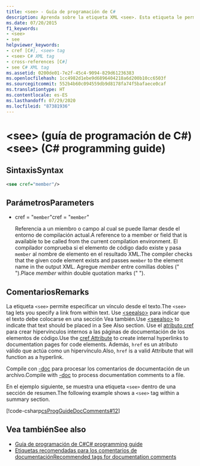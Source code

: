 ```yaml
---
title: <see> - Guía de programación de C#
description: Aprenda sobre la etiqueta XML <see>. Esta etiqueta le permite especificar un vínculo desde dentro del texto, por ejemplo, mediante un atributo cref.
ms.date: 07/20/2015
f1_keywords:
- <see>
- see
helpviewer_keywords:
- cref [C#], <see> tag
- <see> C# XML tag
- cross-references [C#]
- see C# XML tag
ms.assetid: 0200de01-7e2f-45c4-9094-829d61236383
ms.openlocfilehash: 1cc4982d1ebe9d6896404218a6d200b10cc6503f
ms.sourcegitcommit: 552b4b60c094559db9d8178fa74f5bafaece0caf
ms.translationtype: HT
ms.contentlocale: es-ES
ms.lasthandoff: 07/29/2020
ms.locfileid: "87381936"
---
```

# <a name="see-c-programming-guide"></a><span data-ttu-id="1a2ea-104">\<see> (guía de programación de C#)</span><span class="sxs-lookup"><span data-stu-id="1a2ea-104">\<see> (C# programming guide)</span></span>

## <a name="syntax"></a><span data-ttu-id="1a2ea-105">Sintaxis</span><span class="sxs-lookup"><span data-stu-id="1a2ea-105">Syntax</span></span>

```xml
<see cref="member"/>
```

## <a name="parameters"></a><span data-ttu-id="1a2ea-106">Parámetros</span><span class="sxs-lookup"><span data-stu-id="1a2ea-106">Parameters</span></span>

- <span data-ttu-id="1a2ea-107">cref = "`member`"</span><span class="sxs-lookup"><span data-stu-id="1a2ea-107">cref = "`member`"</span></span>

  <span data-ttu-id="1a2ea-108">Referencia a un miembro o campo al cual se puede llamar desde el entorno de compilación actual.</span><span class="sxs-lookup"><span data-stu-id="1a2ea-108">A reference to a member or field that is available to be called from the current compilation environment.</span></span> <span data-ttu-id="1a2ea-109">El compilador comprueba si el elemento de código dado existe y pasa `member` al nombre de elemento en el resultado XML.</span><span class="sxs-lookup"><span data-stu-id="1a2ea-109">The compiler checks that the given code element exists and passes `member` to the element name in the output XML.</span></span> <span data-ttu-id="1a2ea-110">Agregue *member* entre comillas dobles (" ").</span><span class="sxs-lookup"><span data-stu-id="1a2ea-110">Place *member* within double quotation marks (" ").</span></span>

## <a name="remarks"></a><span data-ttu-id="1a2ea-111">Comentarios</span><span class="sxs-lookup"><span data-stu-id="1a2ea-111">Remarks</span></span>

<span data-ttu-id="1a2ea-112">La etiqueta `<see>` permite especificar un vínculo desde el texto.</span><span class="sxs-lookup"><span data-stu-id="1a2ea-112">The `<see>` tag lets you specify a link from within text.</span></span> <span data-ttu-id="1a2ea-113">Use [\<seealso>](./seealso.md) para indicar que el texto debe colocarse en una sección Vea también.</span><span class="sxs-lookup"><span data-stu-id="1a2ea-113">Use [\<seealso>](./seealso.md) to indicate that text should be placed in a See Also section.</span></span> <span data-ttu-id="1a2ea-114">Use el [atributo cref](./cref-attribute.md) para crear hipervínculos internos a las páginas de documentación de los elementos de código.</span><span class="sxs-lookup"><span data-stu-id="1a2ea-114">Use the [cref Attribute](./cref-attribute.md) to create internal hyperlinks to documentation pages for code elements.</span></span> <span data-ttu-id="1a2ea-115">Además, ``href`` es un atributo válido que actúa como un hipervínculo.</span><span class="sxs-lookup"><span data-stu-id="1a2ea-115">Also, ``href`` is a valid Attribute that will function as a hyperlink.</span></span>

<span data-ttu-id="1a2ea-116">Compile con [-doc](../../language-reference/compiler-options/doc-compiler-option.md) para procesar los comentarios de documentación de un archivo.</span><span class="sxs-lookup"><span data-stu-id="1a2ea-116">Compile with [-doc](../../language-reference/compiler-options/doc-compiler-option.md) to process documentation comments to a file.</span></span>

<span data-ttu-id="1a2ea-117">En el ejemplo siguiente, se muestra una etiqueta `<see>` dentro de una sección de resumen.</span><span class="sxs-lookup"><span data-stu-id="1a2ea-117">The following example shows a `<see>` tag within a summary section.</span></span>

[!code-csharp[csProgGuideDocComments#12](~/samples/snippets/csharp/VS_Snippets_VBCSharp/csProgGuideDocComments/CS/DocComments.cs#12)]

## <a name="see-also"></a><span data-ttu-id="1a2ea-118">Vea también</span><span class="sxs-lookup"><span data-stu-id="1a2ea-118">See also</span></span>

- [<span data-ttu-id="1a2ea-119">Guía de programación de C#</span><span class="sxs-lookup"><span data-stu-id="1a2ea-119">C# programming guide</span></span>](../index.md)
- [<span data-ttu-id="1a2ea-120">Etiquetas recomendadas para los comentarios de documentación</span><span class="sxs-lookup"><span data-stu-id="1a2ea-120">Recommended tags for documentation comments</span></span>](./recommended-tags-for-documentation-comments.md)
